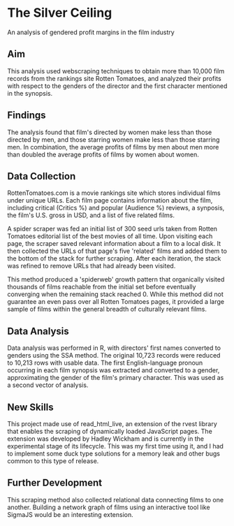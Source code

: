 # The Silver Ceiling
An analysis of gendered profit margins in the film industry

## Aim
This analysis used webscraping techniques to obtain more than 10,000 film records from the rankings site Rotten Tomatoes,
and analyzed their profits with respect to the genders of the director and the first character mentioned in the synopsis.

## Findings
The analysis found that film's directed by women make less than those directed by men, and those starring women make
less than those starring men. In combination, the average profits of films by men about men more than doubled the average
profits of films by women about women.

## Data Collection
RottenTomatoes.com is a movie rankings site which stores individual films under unique URLs. Each film page contains information about the film, including critical (Critics %) and popular (Audience %) reviews, a synposis, the film's U.S. gross in USD, and a list of five related films.

A spider scraper was fed an initial list of 300 seed urls taken from Rotten Tomatoes editorial list of the best movies of all time. Upon visiting each page, the scraper saved relevant information about a film to a local disk. It then collected the URLs of that page's five 'related' films and added them to the bottom of the stack for further scraping. After each iteration, the stack was refined to remove URLs that had already been visited.

This method produced a 'spiderweb' growth pattern that organically visited thousands of films reachable from the initial set before eventually converging when the remaining stack reached 0. While this method did not guarantee an even pass over all Rotten Tomatoes pages, it provided a large sample of films within the general breadth of culturally relevant films.

## Data Analysis
Data analysis was performed in R, with directors' first names converted to genders using the SSA method. The original 10,723 records were reduced to 10,213 rows with usable data. The first English-language pronoun occurring in each film synopsis was extracted and
converted to a gender, approximating the gender of the film's primary character. This was used as a second vector of analysis.

## New Skills
This project made use of read_html_live, an extension of the rvest library that enables the scraping of dynamically loaded JavaScript
pages. The extension was developed by Hadley Wickham and is currently in the experimental stage of its lifecycle. This was my first 
time using it, and I had to implement some duck type solutions for a memory leak and other bugs common to this type of release.

## Further Development
This scraping method also collected relational data connecting films to one another. Building a network graph of films
using an interactive tool like SigmaJS would be an interesting extension.